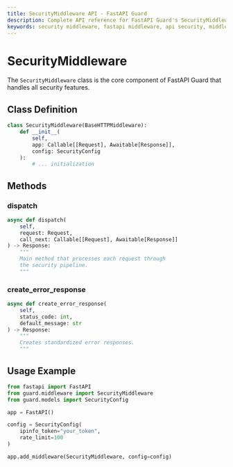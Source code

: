 ```yaml
---
title: SecurityMiddleware API - FastAPI Guard
description: Complete API reference for FastAPI Guard's SecurityMiddleware class and its configuration options
keywords: security middleware, fastapi middleware, api security, middleware configuration
---
```


# SecurityMiddleware

The `SecurityMiddleware` class is the core component of FastAPI Guard that handles all security features.

## Class Definition

```python
class SecurityMiddleware(BaseHTTPMiddleware):
    def __init__(
        self,
        app: Callable[[Request], Awaitable[Response]],
        config: SecurityConfig
    ):
        # ... initialization
```

## Methods

### dispatch

```python
async def dispatch(
    self,
    request: Request,
    call_next: Callable[[Request], Awaitable[Response]]
) -> Response:
    """
    Main method that processes each request through
    the security pipeline.
    """
```

### create_error_response

```python
async def create_error_response(
    self,
    status_code: int,
    default_message: str
) -> Response:
    """
    Creates standardized error responses.
    """
```

## Usage Example

```python
from fastapi import FastAPI
from guard.middleware import SecurityMiddleware
from guard.models import SecurityConfig

app = FastAPI()

config = SecurityConfig(
    ipinfo_token="your_token",
    rate_limit=100
)

app.add_middleware(SecurityMiddleware, config=config)
``` 